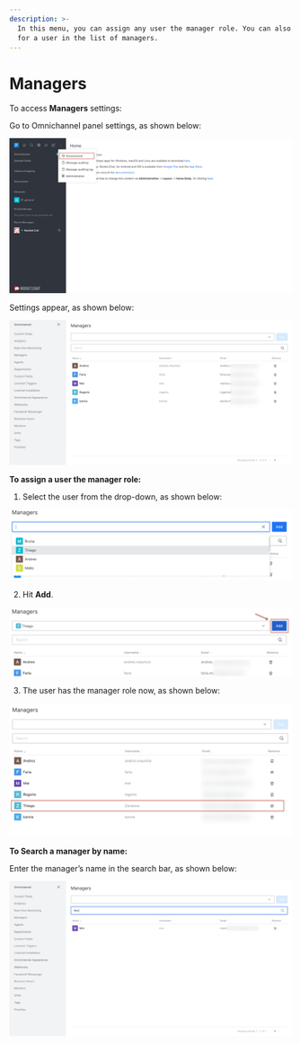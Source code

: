 ```yaml
---
description: >-
  In this menu, you can assign any user the manager role. You can also search
  for a user in the list of managers.
---
```


# Managers

To access **Managers** settings:

Go to Omnichannel panel settings, as shown below:

![](../../../.gitbook/assets/0%20%285%29.png)

Settings appear, as shown below:

![](../../../.gitbook/assets/image%20%2825%29.png)

**To assign a user the manager role:**

1. Select the user from the drop-down, as shown below:

![](../../../.gitbook/assets/2%20%285%29.png)

2. Hit **Add**.

![](../../../.gitbook/assets/image%20%2826%29.png)

3. The user has the manager role now, as shown below:

![](../../../.gitbook/assets/image%20%2824%29.png)

**To Search a manager by name:**

Enter the manager’s name in the search bar, as shown below:

![](../../../.gitbook/assets/image%20%2827%29.png)

